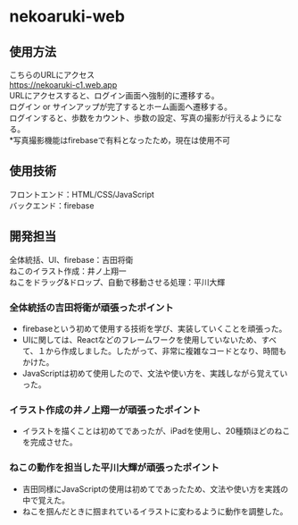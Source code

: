 # nekoaruki-web

## 使用方法
こちらのURLにアクセス</br>
https://nekoaruki-c1.web.app</br>
URLにアクセスすると、ログイン画面へ強制的に遷移する。</br>
ログイン or サインアップが完了するとホーム画面へ遷移する。</br>
ログインすると、歩数をカウント、歩数の設定、写真の撮影が行えるようになる。</br>
*写真撮影機能はfirebaseで有料となったため，現在は使用不可

## 使用技術
フロントエンド：HTML/CSS/JavaScript<br>
バックエンド：firebase

## 開発担当
全体統括、UI、firebase：吉田将衛<br>
ねこのイラスト作成：井ノ上翔一<br>
ねこをドラッグ&ドロップ、自動で移動させる処理：平川大輝

### 全体統括の吉田将衛が頑張ったポイント
- firebaseという初めて使用する技術を学び、実装していくことを頑張った。
- UIに関しては、Reactなどのフレームワークを使用していないため、すべて、１から作成しました。したがって、非常に複雑なコードとなり、時間もかけた。
- JavaScriptは初めて使用したので、文法や使い方を、実践しながら覚えていった。

### イラスト作成の井ノ上翔一が頑張ったポイント
- イラストを描くことは初めてであったが、iPadを使用し、20種類ほどのねこを完成させた。

### ねこの動作を担当した平川大輝が頑張ったポイント
- 吉田同様にJavaScriptの使用は初めてであったため、文法や使い方を実践の中で覚えた。
- ねこを掴んだときに掴まれているイラストに変わるように動作を調整した。
